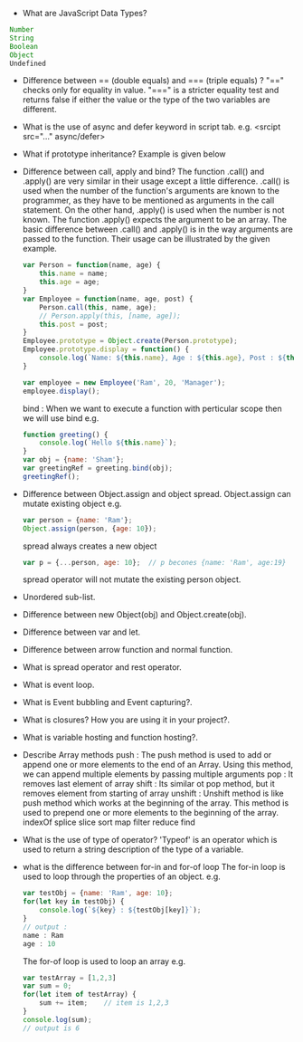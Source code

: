 * What are JavaScript Data Types?
```javascript
Number
String
Boolean
Object
Undefined
```
* Difference between == (double equals) and === (triple equals) ?
"==" checks only for equality in value.
"===" is a stricter equality test and returns false if either the value or the type of the two variables are different.
* What is the use of async and defer keyword in script tab. e.g. <srcipt src="..." async/defer> </script>
* What if prototype inheritance?
    Example is given below
* Difference between call, apply and bind?
    The function .call() and .apply() are very similar in their usage except a little difference. .call() is used when the number of the function's arguments are known to the programmer, as they have to be mentioned as arguments in the call statement. On the other hand, .apply() is used when the number is not known. The function .apply() expects the argument to be an array.
    The basic difference between .call() and .apply() is in the way arguments are passed to the function. Their usage can be illustrated by the given example.

    ```javascript
    var Person = function(name, age) {
        this.name = name;
        this.age = age;
    }
    var Employee = function(name, age, post) {
        Person.call(this, name, age);
        // Person.apply(this, [name, age]);
        this.post = post;
    }
    Employee.prototype = Object.create(Person.prototype);
    Employee.prototype.display = function() {
        console.log(`Name: ${this.name}, Age : ${this.age}, Post : ${this.post}`);
    }

    var employee = new Employee('Ram', 20, 'Manager');
    employee.display();
    ```
    bind : When we want to execute a function with perticular scope then we will use bind
    e.g.
    ```javascript
    function greeting() {
        console.log(`Hello ${this.name}`);
    }
    var obj = {name: 'Sham'};
    var greetingRef = greeting.bind(obj);
    greetingRef();
    ```
* Difference between Object.assign and object spread.
    Object.assign can mutate existing object
    e.g.
    ```javascript
    var person = {name: 'Ram'};
    Object.assign(person, {age: 10});
    ```
    spread always creates a new object
    ```javascript
    var p = {...person, age: 10};  // p becones {name: 'Ram', age:19}
    ```
    spread operator will not mutate the existing person object.
* Unordered sub-list. 
* Difference between new Object(obj) and Object.create(obj).
* Difference between var and let.
* Difference between arrow function and normal function.


* What is spread operator and rest operator.
* What is event loop.
* What is Event bubbling and Event capturing?.
* What is closures? How you are using it in your project?.

* What is variable hosting and function hosting?.

* Describe Array methods
    push : The push method is used to add or append one or more elements to the end of an Array. Using this method, we can append multiple elements by passing multiple arguments
    pop : It removes last element of array
    shift : Its similar ot pop method, but it removes element from starting of array
    unshift : Unshift method is like push method which works at the beginning of the array. This method is used to prepend one or more elements to the beginning of the array.
    indexOf
    splice
    slice
    sort
    map
    filter
    reduce
    find

* What is the use of type of operator?
    'Typeof' is an operator which is used to return a string description of the type of a variable.
* what is the difference between for-in and for-of loop
    The for-in loop is used to loop through the properties of an object.
    e.g.
    ```javascript
    var testObj = {name: 'Ram', age: 10};
    for(let key in testObj) {
        console.log(`${key} : ${testObj[key]}`);
    }
    // output : 
    name : Ram
    age : 10
    ```
    The for-of loop is used to loop an array
    e.g.
    ```javascript
    var testArray = [1,2,3]
    var sum = 0;
    for(let item of testArray) {
        sum += item;    // item is 1,2,3
    }
    console.log(sum);
    // output is 6
    ```



